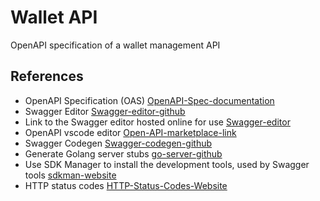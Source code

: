# Wallet API

OpenAPI specification of a wallet management API

## References

- OpenAPI Specification (OAS) [OpenAPI-Spec-documentation](2)
- Swagger Editor [Swagger-editor-github](3)
- Link to the Swagger editor hosted online for use [Swagger-editor](8)
- OpenAPI vscode editor [Open-API-marketplace-link](4)
- Swagger Codegen [Swagger-codegen-github](5)
- Generate Golang server stubs [go-server-github](6)
- Use SDK Manager to install the development tools, used by Swagger tools [sdkman-website](7)
- HTTP status codes [HTTP-Status-Codes-Website](1)

[1]: https://restfulapi.net/http-status-codes
[2]: https://swagger.io/docs/specification/about
[3]: https://github.com/swagger-api/swagger-editor
[4]: https://marketplace.visualstudio.com/items?itemName=42Crunch.vscode-openapi
[5]: https://github.com/swagger-api/swagger-codegen
[6]: https://github.com/swagger-api/swagger-codegen/wiki/Server-stub-generator-HOWTO#go-server
[7]: https://sdkman.io/sdks
[8]: https://editor.swagger.io
